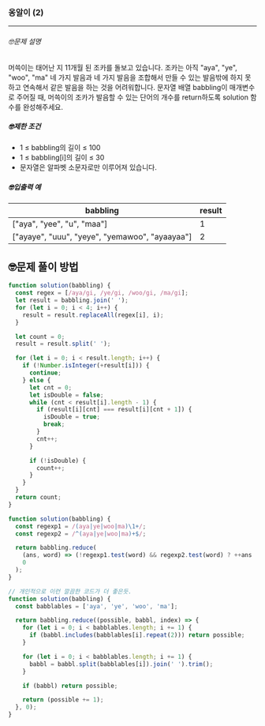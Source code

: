 ### 옹알이 (2)

---

###### 🤓문제 설명

머쓱이는 태어난 지 11개월 된 조카를 돌보고 있습니다. 조카는 아직 "aya", "ye", "woo", "ma" 네 가지 발음과 네 가지 발음을 조합해서 만들 수 있는 발음밖에 하지 못하고 연속해서 같은 발음을 하는 것을 어려워합니다. 문자열 배열 babbling이 매개변수로 주어질 때, 머쓱이의 조카가 발음할 수 있는 단어의 개수를 return하도록 solution 함수를 완성해주세요.

##### 🤓제한 조건

- 1 ≤ babbling의 길이 ≤ 100
- 1 ≤ babbling[i]의 길이 ≤ 30
- 문자열은 알파벳 소문자로만 이루어져 있습니다.

##### 🤓입출력 예

| babbling                                       | result |
| ---------------------------------------------- | ------ |
| ["aya", "yee", "u", "maa"]                     | 1      |
| ["ayaye", "uuu", "yeye", "yemawoo", "ayaayaa"] | 2      |

## 🤓문제 풀이 방법

```javascript
function solution(babbling) {
  const regex = [/aya/gi, /ye/gi, /woo/gi, /ma/gi];
  let result = babbling.join(' ');
  for (let i = 0; i < 4; i++) {
    result = result.replaceAll(regex[i], i);
  }

  let count = 0;
  result = result.split(' ');

  for (let i = 0; i < result.length; i++) {
    if (!Number.isInteger(+result[i])) {
      continue;
    } else {
      let cnt = 0;
      let isDouble = false;
      while (cnt < result[i].length - 1) {
        if (result[i][cnt] === result[i][cnt + 1]) {
          isDouble = true;
          break;
        }
        cnt++;
      }

      if (!isDouble) {
        count++;
      }
    }
  }
  return count;
}
```

```javascript
function solution(babbling) {
  const regexp1 = /(aya|ye|woo|ma)\1+/;
  const regexp2 = /^(aya|ye|woo|ma)+$/;

  return babbling.reduce(
    (ans, word) => (!regexp1.test(word) && regexp2.test(word) ? ++ans : ans),
    0
  );
}
```

```javascript
// 개인적으로 이런 깔끔한 코드가 더 좋은듯.
function solution(babbling) {
  const babblables = ['aya', 'ye', 'woo', 'ma'];

  return babbling.reduce((possible, babbl, index) => {
    for (let i = 0; i < babblables.length; i += 1) {
      if (babbl.includes(babblables[i].repeat(2))) return possible;
    }

    for (let i = 0; i < babblables.length; i += 1) {
      babbl = babbl.split(babblables[i]).join(' ').trim();
    }

    if (babbl) return possible;

    return (possible += 1);
  }, 0);
}
```
